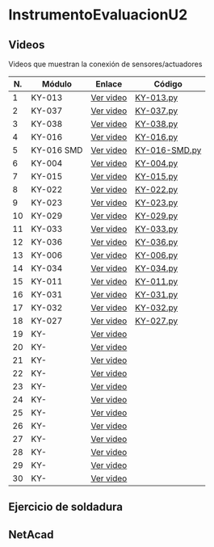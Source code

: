 # InstrumentoEvaluacionU2

## Videos
Videos que muestran la conexión de sensores/actuadores

| **N.** | **Módulo**  | **Enlace** | **Código** |
|--------|-------------|------------|------------|
| 1 | KY-013 | [Ver video](https://drive.google.com/file/d/1QTIPUtBo4QoD-dEZk8PIqH71BvQt5SqG/view?usp=sharing) | [KY-013.py](codigo/KY-013.py) |
| 2 | KY-037 | [Ver video](https://drive.google.com/file/d/1mKntvJl0t3IQ0DKkbTUwsrKNevM8W0Y4/view?usp=sharing) | [KY-037.py](codigo/KY-037.py) |
| 3 | KY-038 | [Ver video](https://drive.google.com/file/d/1yOhr91cJB-zmRQ0fQ7DFsCROoirl6jGJ/view?usp=sharing) | [KY-038.py](codigo/KY-038.py) |
| 4 | KY-016 | [Ver video](https://drive.google.com/file/d/1XYNngPhol_1-dDpFJcLZpAJxqj-rOpkt/view?usp=sharing) | [KY-016.py](codigo/KY-016.py) |
| 5 | KY-016 SMD | [Ver video](https://drive.google.com/file/d/10kzNyg1CA_Fi_nebqwiCJakTRF5VosIO/view?usp=sharing) | [KY-016-SMD.py](codigo/KY-016-SMD.py) |
| 6 | KY-004 | [Ver video](https://drive.google.com/file/d/1S1fJoN3V7pt7I-IMUAgl9MNcizGx09b_/view?usp=sharing) | [KY-004.py](codigo/KY-004.py) |
| 7 | KY-015 | [Ver video](https://drive.google.com/file/d/1xprQ6LjfhXtLEd8Vbs0AibE9cuA7ADL3/view?usp=sharing) | [KY-015.py](codigo/KY-015.py) |
| 8 | KY-022 | [Ver video](https://drive.google.com/file/d/1M3u_g7seBhRYMhNsniavBqf5OsJgKjiE/view?usp=sharing) | [KY-022.py](codigo/KY-022.py) |
| 9 | KY-023 | [Ver video](https://drive.google.com/file/d/1XCGstLJ6fpdDabnHudTzy1kGzBaYdq8I/view?usp=sharing) | [KY-023.py](codigo/KY-023.py) |
| 10 | KY-029 | [Ver video](https://drive.google.com/file/d/1EWvYMujFNAqJU-9m0pbpANY3FWMdTSBM/view?usp=sharing) | [KY-029.py](codigo/KY-029.py) |
| 11 | KY-033 | [Ver video](https://drive.google.com/file/d/15H7fAsVc1F-qK_SnGRssZCkv3D8dCSJ8/view?usp=sharing) | [KY-033.py](codigo/KY-033.py) |
| 12 | KY-036 | [Ver video](https://drive.google.com/file/d/1vLg-Clzzd1u3sKB331nSLOgsDBpTKXqc/view?usp=sharing) | [KY-036.py](codigo/KY-036.py) |
| 13 | KY-006 | [Ver video](https://drive.google.com/file/d/14D_lgwTysO5g-22gAyZFE69jdplXGS33/view?usp=sharing) | [KY-006.py](codigo/KY-006.py) |
| 14 | KY-034 | [Ver video](https://drive.google.com/file/d/1CxXsr7DM3sdiqHtsZX2Eg3Lua675hFSs/view?usp=sharing) | [KY-034.py](codigo/KY-034.py) |
| 15 | KY-011 | [Ver video](https://drive.google.com/file/d/1tmqQKJ_hNSHriCRIn8_mbgOIk8qrLHfw/view?usp=sharing) | [KY-011.py](codigo/KY-011.py) |
| 16 | KY-031 | [Ver video](https://drive.google.com/file/d/1c_4Rx7D3c0KqDbPZL68HboJxjYtl7IWz/view?usp=sharing) | [KY-031.py](codigo/KY-031.py) |
| 17 | KY-032 | [Ver video](https://drive.google.com/file/d/1Zodwq9XAb9i_Gf69dihqbwVK8YZR21WK/view?usp=sharing) | [KY-032.py](codigo/KY-032.py) |
| 18 | KY-027 | [Ver video](https://drive.google.com/file/d/1W1o04VexzoF1o5-ePPVWOyPYf7VxCDAY/view?usp=sharing) | [KY-027.py](codigo/KY-027.py) |
| 19 | KY- | [Ver video]() |  |
| 20 | KY- | [Ver video]() |  |
| 21 | KY- | [Ver video]() |  |
| 22 | KY- | [Ver video]() |  |
| 23 | KY- | [Ver video]() |  |
| 24 | KY- | [Ver video]() |  |
| 25 | KY- | [Ver video]() |  |
| 26 | KY- | [Ver video]() |  |
| 27 | KY- | [Ver video]() |  |
| 28 | KY- | [Ver video]() |  |
| 29 | KY- | [Ver video]() |  |
| 30 | KY- | [Ver video]() |  |

## Ejercicio de soldadura

## NetAcad
